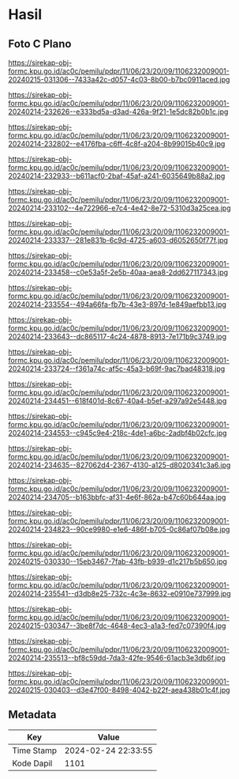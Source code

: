 # Hasil

## Foto C Plano

https://sirekap-obj-formc.kpu.go.id/ac0c/pemilu/pdpr/11/06/23/20/09/1106232009001-20240215-031306--7433a42c-d057-4c03-8b00-b7bc0911aced.jpg

https://sirekap-obj-formc.kpu.go.id/ac0c/pemilu/pdpr/11/06/23/20/09/1106232009001-20240214-232626--e333bd5a-d3ad-426a-9f21-1e5dc82b0b1c.jpg

https://sirekap-obj-formc.kpu.go.id/ac0c/pemilu/pdpr/11/06/23/20/09/1106232009001-20240214-232802--e4176fba-c6ff-4c8f-a204-8b99015b40c9.jpg

https://sirekap-obj-formc.kpu.go.id/ac0c/pemilu/pdpr/11/06/23/20/09/1106232009001-20240214-232933--b611acf0-2baf-45af-a241-6035649b88a2.jpg

https://sirekap-obj-formc.kpu.go.id/ac0c/pemilu/pdpr/11/06/23/20/09/1106232009001-20240214-233102--4e722966-e7c4-4e42-8e72-5310d3a25cea.jpg

https://sirekap-obj-formc.kpu.go.id/ac0c/pemilu/pdpr/11/06/23/20/09/1106232009001-20240214-233337--281e831b-6c9d-4725-a603-d6052650f77f.jpg

https://sirekap-obj-formc.kpu.go.id/ac0c/pemilu/pdpr/11/06/23/20/09/1106232009001-20240214-233458--c0e53a5f-2e5b-40aa-aea8-2dd627117343.jpg

https://sirekap-obj-formc.kpu.go.id/ac0c/pemilu/pdpr/11/06/23/20/09/1106232009001-20240214-233554--494a66fa-fb7b-43e3-897d-1e849aefbb13.jpg

https://sirekap-obj-formc.kpu.go.id/ac0c/pemilu/pdpr/11/06/23/20/09/1106232009001-20240214-233643--dc865117-4c24-4878-8913-7e171b9c3749.jpg

https://sirekap-obj-formc.kpu.go.id/ac0c/pemilu/pdpr/11/06/23/20/09/1106232009001-20240214-233724--f361a74c-af5c-45a3-b69f-9ac7bad48318.jpg

https://sirekap-obj-formc.kpu.go.id/ac0c/pemilu/pdpr/11/06/23/20/09/1106232009001-20240214-234451--618f401d-8c67-40a4-b5ef-a297a92e5448.jpg

https://sirekap-obj-formc.kpu.go.id/ac0c/pemilu/pdpr/11/06/23/20/09/1106232009001-20240214-234553--c945c9e4-218c-4de1-a6bc-2adbf4b02cfc.jpg

https://sirekap-obj-formc.kpu.go.id/ac0c/pemilu/pdpr/11/06/23/20/09/1106232009001-20240214-234635--827062d4-2367-4130-a125-d8020341c3a6.jpg

https://sirekap-obj-formc.kpu.go.id/ac0c/pemilu/pdpr/11/06/23/20/09/1106232009001-20240214-234705--b163bbfc-af31-4e6f-862a-b47c60b644aa.jpg

https://sirekap-obj-formc.kpu.go.id/ac0c/pemilu/pdpr/11/06/23/20/09/1106232009001-20240214-234823--90ce9980-e1e6-486f-b705-0c86af07b08e.jpg

https://sirekap-obj-formc.kpu.go.id/ac0c/pemilu/pdpr/11/06/23/20/09/1106232009001-20240215-030330--15eb3467-7fab-43fb-b939-d1c217b5b650.jpg

https://sirekap-obj-formc.kpu.go.id/ac0c/pemilu/pdpr/11/06/23/20/09/1106232009001-20240214-235541--d3db8e25-732c-4c3e-8632-e0910e737999.jpg

https://sirekap-obj-formc.kpu.go.id/ac0c/pemilu/pdpr/11/06/23/20/09/1106232009001-20240215-030347--3be8f7dc-4648-4ec3-a1a3-fed7c07390f4.jpg

https://sirekap-obj-formc.kpu.go.id/ac0c/pemilu/pdpr/11/06/23/20/09/1106232009001-20240214-235513--bf8c59dd-7da3-42fe-9546-61acb3e3db6f.jpg

https://sirekap-obj-formc.kpu.go.id/ac0c/pemilu/pdpr/11/06/23/20/09/1106232009001-20240215-030403--d3e47f00-8498-4042-b22f-aea438b01c4f.jpg


## Metadata

| Key        | Value               |
| ---------- | ------------------- |
| Time Stamp | 2024-02-24 22:33:55 |
| Kode Dapil | 1101                |



